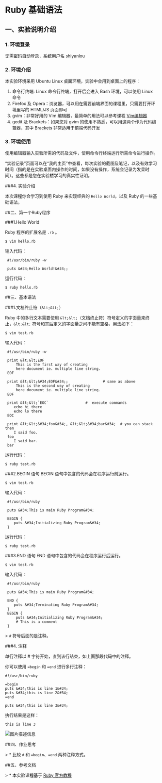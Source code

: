 # Ruby 基础语法


## 一、实验说明介绍

### 1. 环境登录 

无需密码自动登录，系统用户名 shiyanlou 

### 2. 环境介绍 

本实验环境采用 Ubuntu Linux 桌面环境，实验中会用到桌面上的程序： 

1. 命令行终端: Linux 命令行终端，打开后会进入 Bash 环境，可以使用 Linux 命令 
2. Firefox 及 Opera：浏览器，可以用在需要前端界面的课程里，只需要打开环境里写的 HTML/JS 页面即可 
3. gvim：非常好用的 Vim 编辑器，最简单的用法可以参考课程 [Vim编辑器](http://www.shiyanlou.com/courses/2) 
4. gedit 及 Brackets：如果您对 gvim 的使用不熟悉，可以用这两个作为代码编辑器，其中 Brackets 非常适用于前端代码开发 

### 3. 环境使用 

使用编辑器输入实验所需的代码及文件，使用命令行终端运行所需命令进行操作。 


“实验记录”页面可以在“我的主页”中查看，每次实验的截图及笔记，以及有效学习时间（指的是在实验桌面内操作的时间，如果没有操作，系统会记录为发呆时间）。这些都是您在实验楼学习的真实性证明。 

###4. 实验介绍

本次课程你会学习到使用 Ruby 来实现经典的 `Hello World`，以及 Ruby 的一些基础语法。



##二、第一个Ruby程序

###1.Hello World

Ruby 程序的扩展名是 `.rb` 。

```
$ vim hello.rb
```

输入代码：

```
 #!/usr/bin/ruby -w
 
 puts &#34;Hello World!&#34;;
```

运行代码：

```
$ ruby hello.rb
```

##三、基本语法

###1.文档终止符（`&lt;&lt;`）

Ruby 中的多行文本需要使用 `&lt;&lt;`（文档终止符）符号定义的字面量来终止，`&lt;&lt;` 符号和其后定义的字面量之间不能有空格，用法如下：

```
$ vim test.rb
```

输入代码：

```
 #!/usr/bin/ruby -w
 
 print &lt;&lt;EOF
     This is the first way of creating
     here document ie. multiple line string.
 EOF
 
 print &lt;&lt;&#34;EOF&#34;;                # same as above
     This is the second way of creating
     here document ie. multiple line string.
 EOF
 
 print &lt;&lt;`EOC`                 #  execute commands
 	echo hi there
 	echo lo there
 EOC
 
 print &lt;&lt;&#34;foo&#34;, &lt;&lt;&#34;bar&#34;  # you can stack them
 	I said foo.
 foo
 	I said bar.
 bar
```

运行代码：

```
$ ruby test.rb
```

###2.BEGIN 语句
BEGIN 语句中包含的代码会在程序运行前运行。

```
$ vim test.rb
```

输入代码：

```
 #!/usr/bin/ruby
 
 puts &#34;This is main Ruby Program&#34;
 
 BEGIN {
    puts &#34;Initializing Ruby Program&#34;
 }
```

运行代码：

```
$ ruby test.rb
```

###3.END 语句
END 语句中包含的代码会在程序运行后运行。

```
$ vim test.rb
```

输入代码：

```
 #!/usr/bin/ruby
 
 puts &#34;This is main Ruby Program&#34;
 
 END {
    puts &#34;Terminating Ruby Program&#34;
 }
 BEGIN {
     puts &#34;Initializing Ruby Program&#34;
     # This is a comment
 }
```

&gt; `#` 符号后面的是注释。

###4. 注释

单行注释以 # 字符开始，直到该行结束，如上面那段代码中的注释。

你可以使用 `=begin` 和 `=end` 进行多行注释：

```
#!/usr/bin/ruby

=begin
puts &#34;this is line 1&#34;
puts &#34;this is line 2&#34;
=end

puts &#34;this is line 3&#34;
```

执行结果是这样：

```
this is line 3
```

![图片描述信息](https://dn-anything-about-doc.qbox.me/userid46108labid51time1432175676505?watermark/1/image/aHR0cDovL3N5bC1zdGF0aWMucWluaXVkbi5jb20vaW1nL3dhdGVybWFyay5wbmc=/dissolve/60/gravity/SouthEast/dx/0/dy/10)


##四、作业思考

&gt; * 比较 `#` 和 `=begin`、`=end` 两种注释方式。

##五、参考文档

&gt; * 本实验课程基于 [Ruby 官方教程](https://www.ruby-lang.org/zh_cn/documentation/)

